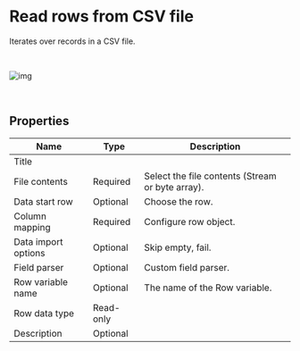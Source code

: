 # Read rows from CSV file

Iterates over records in a CSV file.

<br/>

![img](https://profitbasedocs.blob.core.windows.net/flowimages/readRows.png)

<br/>

## Properties

| Name                | Type      | Description                                      |
| ------------------- | --------- | ------------------------------------------------ |
| Title               |           |                                                  |
| File contents       | Required  | Select the file contents (Stream or byte array). |
| Data start row      | Optional  | Choose the row.                                  |
| Column mapping      | Required  | Configure row object.                            |
| Data import options | Optional  | Skip empty, fail.                                |
| Field parser        | Optional  | Custom field parser.                             |
| Row variable name   | Optional  | The name of the Row variable.                    |
| Row data type       | Read-only |                                                  |
| Description         | Optional  |                                                  |
